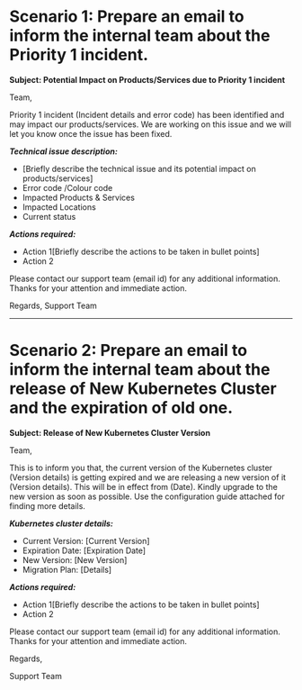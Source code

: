 # Scenario 1: Prepare an email to inform the internal team about the Priority 1 incident.

**Subject: Potential Impact on Products/Services due to Priority 1 incident**

Team,
 
Priority 1 incident (Incident details and error code) has been identified and may impact our products/services. We are working on this issue and we will let you know once the issue has been fixed. 

_**Technical issue description:**_

* [Briefly describe the technical issue and its potential impact on products/services]
* Error code /Colour code 
* Impacted Products & Services
* Impacted Locations
* Current status

_**Actions required:**_

* Action 1[Briefly describe the actions to be taken in bullet points]
* Action 2

Please contact our support team (email id) for any additional information. Thanks for your attention and immediate action.

Regards, 
Support Team


_____________________________________________________________________________________________


# Scenario 2: Prepare an email to inform the internal team about the release of New Kubernetes Cluster and the expiration of old one.


**Subject: Release of New Kubernetes Cluster Version**

Team,

This is to inform you that, the current version of the Kubernetes cluster (Version details) is getting expired and we are releasing a new version of it (Version details). This will be in effect from (Date). Kindly upgrade to the new version as soon as possible. Use the configuration guide attached for finding more details.

_**Kubernetes cluster details:**_
* Current Version: [Current Version]
* Expiration Date: [Expiration Date]
* New Version: [New Version]
* Migration Plan: [Details]

_**Actions required:**_

* Action 1[Briefly describe the actions to be taken in bullet points]
* Action 2

Please contact our support team (email id) for any additional information. Thanks for your attention and immediate action.

Regards, 

Support Team 

